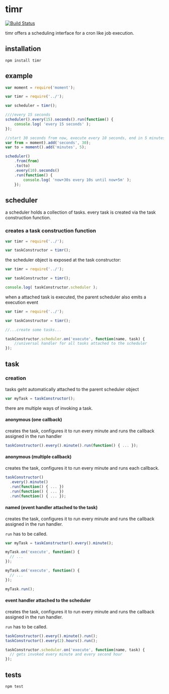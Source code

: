 # timr

[![Build Status](https://travis-ci.org/zaphod1984/timr.png)](https://travis-ci.org/zaphod1984/timr)

timr offers a scheduling interface for a cron like job execution.

## installation

```npm install timr```

## example
```javascript
var moment = require('moment');

var timr = require('../');

var scheduler = timr();

////every 15 seconds
scheduler().every(15).seconds().run(function() {
    console.log( 'every 15 seconds' );
});

//start 30 seconds from now, execute every 10 seconds, end in 5 minutes from now
var from = moment).add('seconds', 30);
var to = moment().add('minutes', 5);

scheduler()
    .from(from)
    .to(to)
    .every(10).seconds()
    .run(function() {
        console.log( 'now+30s every 10s until now+5m' );
    });
```

## scheduler
a scheduler holds a collection of tasks. every task is created via the task construction function.

### creates a task construction function
```javascript
var timr = require('../');

var taskConstructor = timr();
```

the scheduler object is exposed at the task constructor:
```javascript
var timr = require('../');

var taskConstructor = timr();

console.log( taskConstructor.scheduler );
```

when a attached task is executed, the parent scheduler also emits a execution event
```javascript
var timr = require('../');

var taskConstructor = timr();

//...create some tasks...

taskConstructor.scheduler.on('execute', function(name, task) {
    //universal handler for all tasks attached to the scheduler
});
```

## task

### creation
tasks geht automatically attached to the parent scheduler object
```javascript
var myTask = taskConstructor();
```

there are multiple ways of invoking a task.

#### anonymous (one callback)
creates the task, configures it to run every minute and runs the callback assigned in the run handler
```javascript
taskConstructor().every().minute().run(function() { ... });
```

#### anonymous (multiple callback)
creates the task, configures it to run every minute and runs each callback.
```javascript
taskConstructor()
  .every().minute()
  .run(function() { ... })
  .run(function() { ... })
  .run(function() { ... });
```

#### named (event handler attached to the task)
creates the task, configures it to run every minute and runs the callback assigned in the run handler.

 `run` has to be called.
```javascript
var myTask = taskConstructor().every().minute();

myTask.on('execute', function() {
  // ...
});

myTask.on('execute', function() {
  // ...
});

myTask.run();
```

#### event handler attached to the scheduler
creates the task, configures it to run every minute and runs the callback assigned in the run handler.

 `run` has to be called.
```javascript
taskConstructor().every().minute().run();
taskConstructor().every(2).hours().run();

taskConstructor.scheduler.on('execute', function(name, task) {
  // gets invoked every minute and every second hour
});
```

## tests
`npm test`